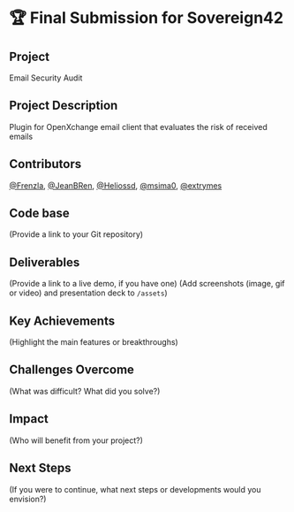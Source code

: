 # 🏆 Final Submission for Sovereign42

## Project
Email Security Audit

## Project Description
Plugin for OpenXchange email client that evaluates the risk of received emails


## Contributors
<a href="https://github.com/Frenzla">@Frenzla</a>, <a href="https://github.com/JeanBRen">@JeanBRen</a>, <a href="https://github.com/Heliossd">@Heliossd</a>, <a href="https://github.com/msima0">@msima0</a>, <a href="https://github.com/extrymes">@extrymes</a>

## Code base
(Provide a link to your Git repository)

## Deliverables 
(Provide a link to a live demo, if you have one)
(Add screenshots (image, gif or video) and presentation deck to `/assets`)

## Key Achievements
(Highlight the main features or breakthroughs)

## Challenges Overcome
(What was difficult? What did you solve?)

## Impact
(Who will benefit from your project?)

## Next Steps
(If you were to continue, what next steps or developments would you envision?)
